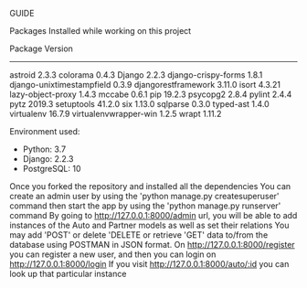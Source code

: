 GUIDE

Packages Installed while working on this project

Package                   Version
------------------------- -------
astroid                   2.3.3
colorama                  0.4.3
Django                    2.2.3
django-crispy-forms       1.8.1  
django-unixtimestampfield 0.3.9
djangorestframework       3.11.0
isort                     4.3.21
lazy-object-proxy         1.4.3
mccabe                    0.6.1
pip                       19.2.3
psycopg2                  2.8.4
pylint                    2.4.4
pytz                      2019.3
setuptools                41.2.0
six                       1.13.0
sqlparse                  0.3.0
typed-ast                 1.4.0
virtualenv                16.7.9 
virtualenvwrapper-win     1.2.5
wrapt                     1.11.2

Environment used:
- Python: 3.7
- Django: 2.2.3
- PostgreSQL: 10


Once you forked the repository and installed all the dependencies 
You can create an admin user by using the 'python manage.py createsuperuser' command
then start the app by using the 'python manage.py runserver' command
By going to http://127.0.0.1:8000/admin url, you will be able to add instances of the
Auto and Partner models as well as set their relations
You may add 'POST' or delete 'DELETE or retrieve 'GET' data to/from the database using POSTMAN
in JSON format.
On http://127.0.0.1:8000/register you can register a new user, and then you can login on
http://127.0.0.1:8000/login 
If you visit http://127.0.0.1:8000/auto/:id you can look up that particular instance  

